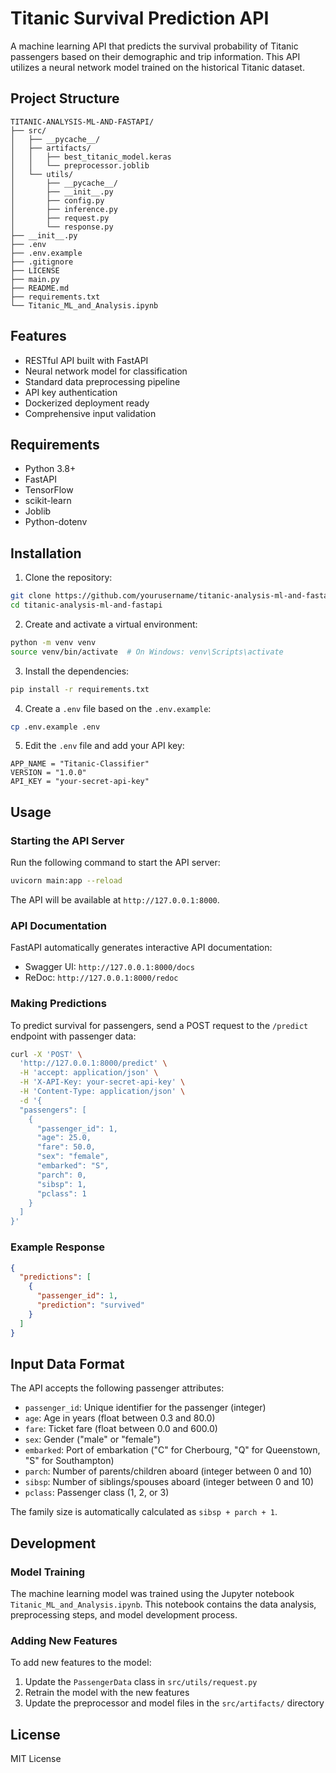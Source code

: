 # Titanic Survival Prediction API

A machine learning API that predicts the survival probability of Titanic passengers based on their demographic and trip information. This API utilizes a neural network model trained on the historical Titanic dataset.

## Project Structure

```
TITANIC-ANALYSIS-ML-AND-FASTAPI/
├── src/
│   ├── __pycache__/
│   ├── artifacts/
│   │   ├── best_titanic_model.keras
│   │   └── preprocessor.joblib
│   └── utils/
│       ├── __pycache__/
│       ├── __init__.py
│       ├── config.py
│       ├── inference.py
│       ├── request.py
│       └── response.py
├── __init__.py
├── .env
├── .env.example
├── .gitignore
├── LICENSE
├── main.py
├── README.md
├── requirements.txt
└── Titanic_ML_and_Analysis.ipynb
```

## Features

- RESTful API built with FastAPI
- Neural network model for classification
- Standard data preprocessing pipeline
- API key authentication
- Dockerized deployment ready
- Comprehensive input validation

## Requirements

- Python 3.8+
- FastAPI
- TensorFlow
- scikit-learn
- Joblib
- Python-dotenv

## Installation

1. Clone the repository:

```bash
git clone https://github.com/yourusername/titanic-analysis-ml-and-fastapi.git
cd titanic-analysis-ml-and-fastapi
```

2. Create and activate a virtual environment:

```bash
python -m venv venv
source venv/bin/activate  # On Windows: venv\Scripts\activate
```

3. Install the dependencies:

```bash
pip install -r requirements.txt
```

4. Create a `.env` file based on the `.env.example`:

```bash
cp .env.example .env
```

5. Edit the `.env` file and add your API key:

```
APP_NAME = "Titanic-Classifier"
VERSION = "1.0.0"
API_KEY = "your-secret-api-key"
```

## Usage

### Starting the API Server

Run the following command to start the API server:

```bash
uvicorn main:app --reload
```

The API will be available at `http://127.0.0.1:8000`.

### API Documentation

FastAPI automatically generates interactive API documentation:

- Swagger UI: `http://127.0.0.1:8000/docs`
- ReDoc: `http://127.0.0.1:8000/redoc`

### Making Predictions

To predict survival for passengers, send a POST request to the `/predict` endpoint with passenger data:

```bash
curl -X 'POST' \
  'http://127.0.0.1:8000/predict' \
  -H 'accept: application/json' \
  -H 'X-API-Key: your-secret-api-key' \
  -H 'Content-Type: application/json' \
  -d '{
  "passengers": [
    {
      "passenger_id": 1,
      "age": 25.0,
      "fare": 50.0,
      "sex": "female",
      "embarked": "S",
      "parch": 0,
      "sibsp": 1,
      "pclass": 1
    }
  ]
}'
```

### Example Response

```json
{
  "predictions": [
    {
      "passenger_id": 1,
      "prediction": "survived"
    }
  ]
}
```

## Input Data Format

The API accepts the following passenger attributes:

- `passenger_id`: Unique identifier for the passenger (integer)
- `age`: Age in years (float between 0.3 and 80.0)
- `fare`: Ticket fare (float between 0.0 and 600.0)
- `sex`: Gender ("male" or "female")
- `embarked`: Port of embarkation ("C" for Cherbourg, "Q" for Queenstown, "S" for Southampton)
- `parch`: Number of parents/children aboard (integer between 0 and 10)
- `sibsp`: Number of siblings/spouses aboard (integer between 0 and 10)
- `pclass`: Passenger class (1, 2, or 3)

The family size is automatically calculated as `sibsp + parch + 1`.

## Development

### Model Training

The machine learning model was trained using the Jupyter notebook `Titanic_ML_and_Analysis.ipynb`. This notebook contains the data analysis, preprocessing steps, and model development process.

### Adding New Features

To add new features to the model:

1. Update the `PassengerData` class in `src/utils/request.py`
2. Retrain the model with the new features
3. Update the preprocessor and model files in the `src/artifacts/` directory

## License

MIT License